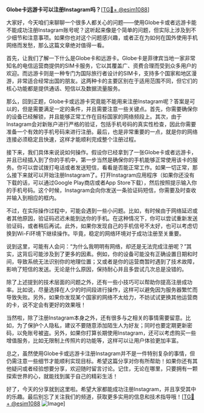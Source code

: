 **Globe卡远游卡可以注册Instagram吗？**[[TG💪+ @esim1088](https://t.me/s/esim1088)]

大家好，今天咱们来聊聊一个很多人都关心的问题——使用Globe卡或者远游卡能不能成功注册Instagram账号呢？这听起来像是个简单的问题，但实际上涉及到不少细节和注意事项。如果你也对这个问题感兴趣，或者正在为如何在国外使用手机网络而发愁，那么这篇文章绝对值得一看。

首先，让我们了解一下什么是Globe卡和远游卡。Globe卡是菲律宾当地一家非常知名的电信运营商提供的SIM卡服务，它以其覆盖广、资费合理而受到众多用户的欢迎。而远游卡则是一种专门为国际旅行者设计的SIM卡，支持多个国家和地区漫游，非常适合经常出国的朋友。这两种卡的主要区别在于适用范围不同，但它们的核心功能都是提供通话、短信以及数据流量服务。

那么，回到正题，Globe卡或远游卡究竟能不能用来注册Instagram呢？答案是可以的，但是需要满足一定的条件，并且需要注意一些关键点。首先，你需要确保你的设备已经解锁，并且能够正常工作在目标国家的网络频段上。其次，由于Instagram会对新账户进行严格的验证，包括手机号码的真实性检查，因此你需要准备一个有效的手机号码来进行注册。最后，也是非常重要的一点，就是你的网络连接必须稳定且快速，这样才能顺利完成整个注册过程。

接下来，我们具体来说说如何操作。假设你已经拿到了一张Globe卡或者远游卡，并且已经插入到了你的手机中，第一步当然是确保你的手机能够正常使用该卡的服务。你可以尝试拨打电话或者发送短信，看看是否能正常工作。如果一切正常，那么接下来就可以开始注册Instagram了。打开Instagram应用程序（如果你还没有下载的话，可以通过Google Play商店或者App Store下载），然后按照提示输入你的手机号码。这个时候，Instagram会向你发送一条验证码短信，你需要及时查收并输入到相应的框内。

不过，在实际操作过程中，可能会遇到一些小问题。比如，有时候由于网络延迟或者其他原因，验证码迟迟未能到达你的手机。在这种情况下，你可以尝试重新发送验证码，或者稍后再试。此外，如果你发现自己的手机信号不太好，也可以考虑切换到Wi-Fi环境下继续操作。毕竟，稳定的网络环境对于成功注册至关重要。

说到这里，可能有人会问：“为什么我明明有网络，却还是无法完成注册呢？”其实，这背后可能涉及到了更多的因素。例如，你的设备可能没有正确设置日期和时间，导致系统无法识别你的地理位置；又或者是你的运营商暂时遇到了技术故障，影响了短信的发送。无论是什么原因，保持耐心并且多尝试几次总是没错的。

除了上述提到的技术层面的问题之外，还有一些小技巧可以帮助你提高注册成功率。比如说，尽量选择在人少的时间段进行操作，这样可以避免因为服务器繁忙而导致失败。另外，如果你发现某个国家的网络不太给力，不妨试试更换其他运营商的卡，说不定会有更好的效果哦！

当然啦，除了注册Instagram本身之外，还有很多与之相关的事情需要留意。比如，为了保护个人隐私，建议不要随意添加陌生人为好友；同时也要定期更新密码，以免账号被盗。另外，如果你打算长期使用Instagram，还可以考虑购买一些增值服务，比如无限制上传照片的功能等，这样可以让用户体验更加丰富。

总之，虽然使用Globe卡或远游卡注册Instagram并不是一件特别复杂的事情，但仍需注意一些细节才能顺利实现目标。希望这篇分享对你有所帮助！如果你还有其他疑问或者经验想要分享，欢迎随时留言讨论。记住，无论在哪里，只要拥有一颗探索世界的心，就能找到属于自己的精彩生活！

好了，今天的分享就到这里啦。希望大家都能成功注册Instagram，并且享受其中的乐趣。最后别忘了关注我们的频道，获取更多实用的信息和技术指导哦！[[TG💪+ @esim1088](https://t.me/s/esim1088) ![Image](https://i.postimg.cc/4NQfJmqS/Snipaste-2025-05-13-00-14-12.png)]